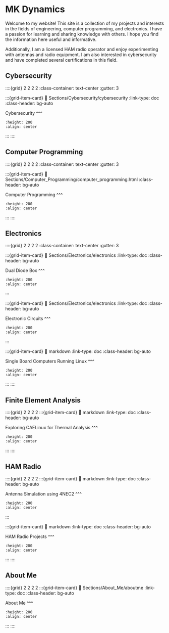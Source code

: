 # MK Dynamics

Welcome to my website! This site is a collection of my projects and interests in the fields of engineering, computer programming, and electronics. I have a passion for learning and sharing knowledge with others. I hope you find the information here useful and informative.

Additionally, I am a licensed HAM radio operator and enjoy experimenting with antennas and radio equipment. I am also interested in cybersecurity and have completed several certifications in this field.

## Cybersecurity
::::{grid} 2 2 2 2
:class-container: text-center
:gutter: 3

:::{grid-item-card}
:link: Sections/Cybersecurity/cybersecurity
:link-type: doc
:class-header: bg-auto

Cybersecurity
^^^
```{image} home_page_images/hacker.jpg
:height: 200
:align: center
```
:::
::::

## Computer Programming

::::{grid} 2 2 2 2
:class-container: text-center
:gutter: 3

:::{grid-item-card}
:link: Sections/Computer_Programming/computer_programming.html
:class-header: bg-auto

Computer Programming
^^^
```{image} home_page_images/computer_programming.jpeg
:height: 200
:align: center
```
:::
::::

## Electronics

::::{grid} 2 2 2 2
:class-container: text-center
:gutter: 3

:::{grid-item-card}
:link: Sections/Electronics/electronics
:link-type: doc
:class-header: bg-auto

Dual Diode Box
^^^
```{image} home_page_images/dual_diode_box.jpg
:height: 200
:align: center
```
:::

:::{grid-item-card}
:link: Sections/Electronics/electronics
:link-type: doc
:class-header: bg-auto

Electronic Circuits
^^^
```{image} home_page_images/LTC3891.jpeg
:height: 200
:align: center
```
:::

:::{grid-item-card}
:link: markdown
:link-type: doc
:class-header: bg-auto

Single Board Computers Running Linux
^^^
```{image} home_page_images/cubietruck1.jpg
:height: 200
:align: center
```
:::
::::

## Finite Element Analysis
::::{grid} 2 2 2 2
:::{grid-item-card}
:link: markdown
:link-type: doc
:class-header: bg-auto

Exploring CAELinux for Thermal Analysis
^^^
```{image} home_page_images/thermal_study.jpg
:height: 200
:align: center
```
:::
::::

## HAM Radio
::::{grid} 2 2 2 2
:::{grid-item-card}
:link: markdown
:link-type: doc
:class-header: bg-auto

Antenna Simulation using 4NEC2
^^^
```{image} home_page_images/ham_radio_antenna_simulation.jpg
:height: 200
:align: center
```
:::

:::{grid-item-card}
:link: markdown
:link-type: doc
:class-header: bg-auto

HAM Radio Projects
^^^
```{image} home_page_images/ham_radio_projects.jpg
:height: 200
:align: center
```
:::
::::

## About Me
::::{grid} 2 2 2 2
:::{grid-item-card}
:link: Sections/About_Me/aboutme
:link-type: doc
:class-header: bg-auto

About Me
^^^
```{image} home_page_images/about_me.jpg
:height: 200
:align: center
```
:::
::::

